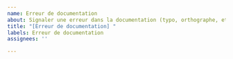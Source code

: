 ```yaml
---
name: Erreur de documentation
about: Signaler une erreur dans la documentation (typo, orthographe, etc...)
title: "[Erreur de documentation] "
labels: Erreur de documentation
assignees: ''

---
```




